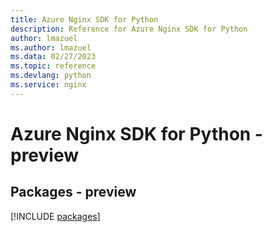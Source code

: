 ```yaml
---
title: Azure Nginx SDK for Python
description: Reference for Azure Nginx SDK for Python
author: lmazuel
ms.author: lmazuel
ms.data: 02/27/2023
ms.topic: reference
ms.devlang: python
ms.service: nginx
---
```

# Azure Nginx SDK for Python - preview
## Packages - preview
[!INCLUDE [packages](nginx-index.md)]
